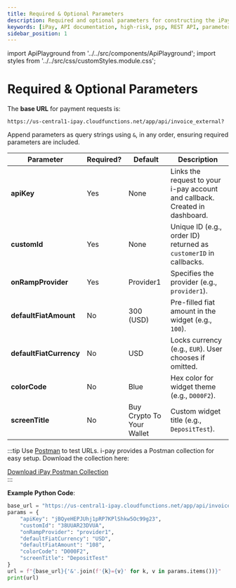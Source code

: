 ```yaml
---
title: Required & Optional Parameters
description: Required and optional parameters for constructing the iPay REST API URL.
keywords: [iPay, API documentation, high-risk, psp, REST API, parameters, apiKey, customId, onRampProvider, defaultFiatAmount, defaultFiatCurrency, colorCode, screenTitle, Postman]
sidebar_position: 1
---
```


import ApiPlayground from '../../src/components/ApiPlayground';
import styles from '../../src/css/customStyles.module.css';

# Required & Optional Parameters

The **base URL** for payment requests is:

```
https://us-central1-ipay.cloudfunctions.net/app/api/invoice_external?
```

Append parameters as query strings using `&`, in any order, ensuring required parameters are included.

| Parameter           | Required? | Default             | Description                                                                 |
|---------------------|-----------|---------------------|-----------------------------------------------------------------------------|
| **apiKey**          | Yes       | None                | Links the request to your i-pay account and callback. Created in dashboard. |
| **customId**        | Yes       | None                | Unique ID (e.g., order ID) returned as `customerID` in callbacks.           |
| **onRampProvider**  | Yes       | Provider1           | Specifies the provider (e.g., `provider1`).                                   |
| **defaultFiatAmount** | No      | 300 (USD)           | Pre-filled fiat amount in the widget (e.g., `100`).                         |
| **defaultFiatCurrency** | No    | USD                 | Locks currency (e.g., `EUR`). User chooses if omitted.                      |
| **colorCode**       | No        | Blue                | Hex color for widget theme (e.g., `D000F2`).                                |
| **screenTitle**     | No        | Buy Crypto To Your Wallet | Custom widget title (e.g., `DepositTest`).                              |

:::tip
Use [Postman](https://www.postman.com/) to test URLs. i-pay provides a Postman collection for easy setup. Download the collection here:

<div className={styles.centerButton}>
  <a href="/ipay.postman_collection.json" download className={styles.downloadButtonIpayPostman}>
    Download iPay Postman Collection
  </a>
</div>
:::

**Example Python Code**:
```python
base_url = "https://us-central1-ipay.cloudfunctions.net/app/api/invoice_external?"
params = {
    "apiKey": "jBQyeHEPJUhj1pRP7KPlShkw5Oc99g23",
    "customId": "38UUAR23DVUA",
    "onRampProvider": "provider1",
    "defaultFiatCurrency": "USD",
    "defaultFiatAmount": "108",
    "colorCode": "D000F2",
    "screenTitle": "DepositTest"
}
url = f"{base_url}{'&'.join(f'{k}={v}' for k, v in params.items())}"
print(url)
```

<ApiPlayground />